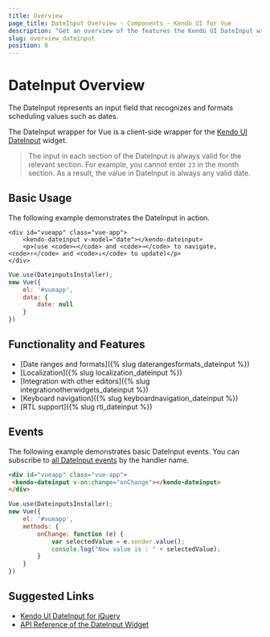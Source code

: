 ```yaml
---
title: Overview
page_title: DateInput Overview - Components - Kendo UI for Vue
description: "Get an overview of the features the Kendo UI DateInput wrapper for Vue delivers and use the component in Vue projects."
slug: overview_dateinput
position: 0
---
```


# DateInput Overview

The DateInput represents an input field that recognizes and formats scheduling values such as dates.

The DateInput wrapper for Vue is a client-side wrapper for the [Kendo UI DateInput](https://docs.telerik.com/kendo-ui/api/javascript/ui/dateinput) widget.

> The input in each section of the DateInput is always valid for the relevant section. For example, you cannot enter `23` in the month section. As a result, the value in DateInput is always any valid date.

## Basic Usage

The following example demonstrates the DateInput in action.

```html-preview
<div id="vueapp" class="vue-app">
    <kendo-dateinput v-model="date"></kendo-dateinput>
    <p>(use <code>←</code> and <code>→</code> to navigate, <code>↑</code> and <code>↓</code> to update)</p>
</div>
```
```js
Vue.use(DateinputsInstaller);
new Vue({
    el: '#vueapp',
    data: {
        date: null
    }
})
```

## Functionality and Features

* [Date ranges and formats]({% slug daterangesformats_dateinput %})
* [Localization]({% slug localization_dateinput %})
* [Integration with other editors]({% slug integrationotherwidgets_dateinput %})
* [Keyboard navigation]({% slug keyboardnavigation_dateinput %})
* [RTL support]({% slug rtl_dateinput %})

## Events

The following example demonstrates basic DateInput events. You can subscribe to [all DateInput events](https://docs.telerik.com/kendo-ui/api/javascript/ui/dateinput#events) by the handler name.

```html
<div id="vueapp" class="vue-app">
 <kendo-dateinput v-on:change="onChange"></kendo-dateinput>
</div>
```
```js
Vue.use(DateinputsInstaller);
new Vue({
    el: '#vueapp',
    methods: {
        onChange: function (e) {
            var selectedValue = e.sender.value();
            console.log("New value is : " + selectedValue);
        }
    }
})
```

## Suggested Links

* [Kendo UI DateInput for jQuery](https://docs.telerik.com/kendo-ui/controls/editors/dateinput/overview)
* [API Reference of the DateInput Widget](https://docs.telerik.com/kendo-ui/api/javascript/ui/dateinput)
